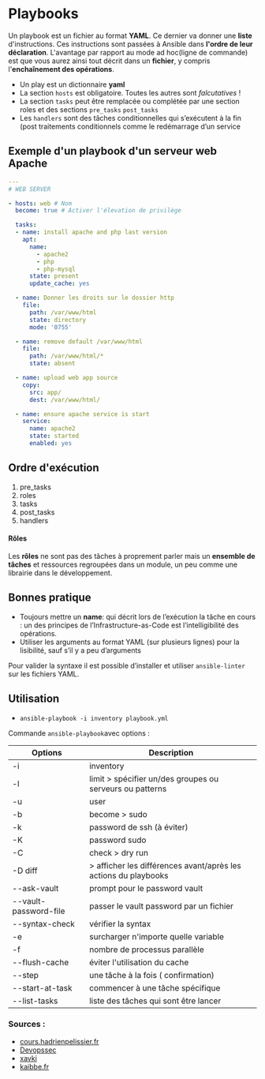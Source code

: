 # Playbooks

Un playbook est un fichier au format **YAML**. Ce dernier va donner une **liste** d'instructions. Ces instructions sont passées à Ansible dans **l'ordre de leur déclaration**. L'avantage par rapport au mode ad hoc(ligne de commande) est que vous aurez ainsi tout décrit dans un **fichier**, y compris l'**enchaînement des opérations**.



- Un play est un dictionnaire **yaml**
- La section `hosts` est obligatoire. Toutes les autres sont *falcutatives* !
- La section `tasks` peut être remplacée ou complétée par une section roles et des sections `pre_tasks` `post_tasks`
- Les `handlers` sont des tâches conditionnelles qui s’exécutent à la fin (post traitements conditionnels comme le redémarrage d’un service

## Exemple d'un playbook d'un serveur web Apache

```yaml title="playbook.yml"
---
# WEB SERVER

- hosts: web # Nom 
  become: true # Activer l'élevation de privilège 

  tasks:
  - name: install apache and php last version
    apt:
      name:
        - apache2
        - php
        - php-mysql
      state: present
      update_cache: yes 

  - name: Donner les droits sur le dossier http
    file:
      path: /var/www/html
      state: directory
      mode: '0755'

  - name: remove default /var/www/html
    file:
      path: /var/www/html/*
      state: absent

  - name: upload web app source
    copy:
      src: app/
      dest: /var/www/html/

  - name: ensure apache service is start
    service:
      name: apache2
      state: started
      enabled: yes
```

## Ordre d'exécution

1. pre_tasks
2. roles
3. tasks
4. post_tasks
5. handlers

#### Rôles

Les **rôles** ne sont pas des tâches à proprement parler mais un **ensemble de tâches** et ressources regroupées dans un module, un peu comme une librairie dans le développement. 

## Bonnes pratique

- Toujours mettre un **name**: qui décrit lors de l’exécution la tâche en cours : un des principes de l’Infrastructure-as-Code est l’intelligibilité des opérations.
- Utiliser les arguments au format YAML (sur plusieurs lignes) pour la lisibilité, sauf s’il y a peu d’arguments

Pour valider la syntaxe il est possible d’installer et utiliser `ansible-linter` sur les fichiers YAML.

## Utilisation 

- `ansible-playbook -i inventory playbook.yml`

Commande `ansible-playbook`avec options :

| Options               | Description                                                     |
| --------------------- | --------------------------------------------------------------- |
| -i                    | inventory                                                       |
| -l                    | limit > spécifier un/des groupes ou serveurs ou patterns        |
| -u                    | user                                                            |
| -b                    | become > sudo                                                   |
| -k                    | password de ssh (à éviter)                                      |
| -K                    | password sudo                                                   |
| -C                    | check > dry run                                                 |
| -D diff               | > afficher les différences avant/après les actions du playbooks |
| --ask-vault           | prompt pour le password vault                                   |
| --vault-password-file | passer le vault password par un fichier                         |
| --syntax-check        | vérifier la syntax                                              |
| -e                    | surcharger n'importe quelle variable                            |
| -f                    | nombre de processus parallèle                                   |
| --flush-cache         | éviter l'utilisation du cache                                   |
| --step                | une tâche à la fois ( confirmation)                             |
| --start-at-task       | commencer à une tâche spécifique                                |
| --list-tasks          | liste des tâches qui sont être lancer                           |

### Sources :

- [cours.hadrienpelissier.fr](https://cours.hadrienpelissier.fr/01-ansible/cours2/#remarques-de-syntaxe)
- [Devopssec](https://devopssec.fr/article/executez-premieres-commandes-ansible)
- [xavki](https://gitlab.com/xavki/presentation-ansible-fr/-/blob/master/11-premier-playbook/slides.md)
- [kaibbe.fr](https://kaibee.fr/jouons-avec-les-playbooks-ansible/)